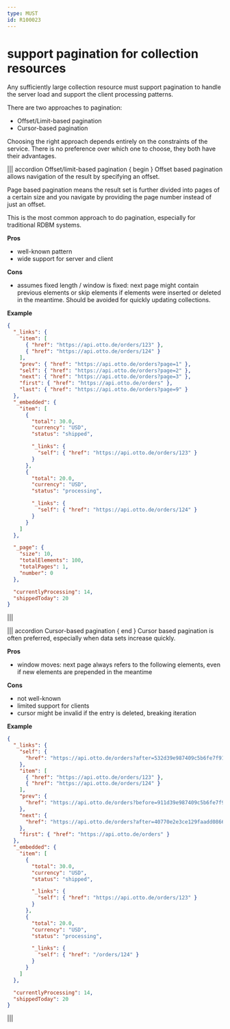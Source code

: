```yaml
---
type: MUST
id: R100023
---
```


# support pagination for collection resources

Any sufficiently large collection resource must support pagination to handle the server load and support the client
processing patterns.

There are two approaches to pagination:

- Offset/Limit-based pagination
- Cursor-based pagination

Choosing the right approach depends entirely on the constraints of the service.
There is no preference over which one to choose, they both have their advantages.

||| accordion Offset/limit-based pagination { begin }
Offset based pagination allows navigation of the result by specifying an offset.

Page based pagination means the result set is further divided into pages of a certain size and you navigate by providing the page number instead of just an offset.

This is the most common approach to do pagination, especially for traditional RDBM systems.

**Pros**

- well-known pattern
- wide support for server and client

**Cons**

- assumes fixed length / window is fixed: next page might contain previous elements or skip elements if elements were inserted or deleted in the meantime. Should be avoided for quickly updating collections.

**Example**

```json
{
  "_links": {
    "item": [
      { "href": "https://api.otto.de/orders/123" },
      { "href": "https://api.otto.de/orders/124" }
    ],
    "prev": { "href": "https://api.otto.de/orders?page=1" },
    "self": { "href": "https://api.otto.de/orders?page=2" },
    "next": { "href": "https://api.otto.de/orders?page=3" },
    "first": { "href": "https://api.otto.de/orders" },
    "last": { "href": "https://api.otto.de/orders?page=9" }
  },
  "_embedded": {
    "item": [
      {
        "total": 30.0,
        "currency": "USD",
        "status": "shipped",

        "_links": {
          "self": { "href": "https://api.otto.de/orders/123" }
        }
      },
      {
        "total": 20.0,
        "currency": "USD",
        "status": "processing",

        "_links": {
          "self": { "href": "https://api.otto.de/orders/124" }
        }
      }
    ]
  },

  "_page": {
    "size": 10,
    "totalElements": 100,
    "totalPages": 1,
    "number": 0
  },

  "currentlyProcessing": 14,
  "shippedToday": 20
}
```

|||

||| accordion Cursor-based pagination { end }
Cursor based pagination is often preferred, especially when data sets increase quickly.

**Pros**

- window moves: next page always refers to the following elements, even if new elements are prepended in the meantime

**Cons**

- not well-known
- limited support for clients
- cursor might be invalid if the entry is deleted, breaking iteration

**Example**

```json
{
  "_links": {
    "self": {
      "href": "https://api.otto.de/orders?after=532d39e987409c5b6fe7f913c9e568af"
    },
    "item": [
      { "href": "https://api.otto.de/orders/123" },
      { "href": "https://api.otto.de/orders/124" }
    ],
    "prev": {
      "href": "https://api.otto.de/orders?before=911d39e987409c5b6fe7f913c9e568ca"
    },
    "next": {
      "href": "https://api.otto.de/orders?after=40770e2e3ce129faadd08663fa434c33"
    },
    "first": { "href": "https://api.otto.de/orders" }
  },
  "_embedded": {
    "item": [
      {
        "total": 30.0,
        "currency": "USD",
        "status": "shipped",

        "_links": {
          "self": { "href": "https://api.otto.de/orders/123" }
        }
      },
      {
        "total": 20.0,
        "currency": "USD",
        "status": "processing",

        "_links": {
          "self": { "href": "/orders/124" }
        }
      }
    ]
  },

  "currentlyProcessing": 14,
  "shippedToday": 20
}
```

|||
